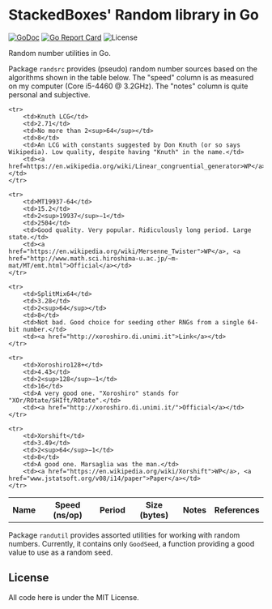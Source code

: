# StackedBoxes' Random library in Go

[![GoDoc](https://godoc.org/github.com/lmbarros/sbxs_go_rand?status.svg)](https://godoc.org/github.com/lmbarros/sbxs_go_rand) [![Go Report Card](https://goreportcard.com/badge/github.com/lmbarros/sbxs_go_rand)](https://goreportcard.com/report/github.com/lmbarros/sbxs_go_rand) ![License](https://img.shields.io/github/license/lmbarros/sbxs_go_rand.svg)

Random number utilities in Go.

Package `randsrc` provides (pseudo) random number sources based on the
algorithms shown in the table below. The "speed" column is as measured on my
computer (Core i5-4460 @ 3.2GHz). The "notes" column is quite personal and
subjective.

<table>
    <tr>
        <th>Name</th>
        <th>Speed (ns/op)</th>
        <th>Period</th>
        <th>Size (bytes)</th>
        <th>Notes</th>
        <th>References</th>
    </tr>

    <tr>
        <td>Knuth LCG</td>
        <td>2.71</td>
        <td>No more than 2<sup>64</sup></td>
        <td>8</td>
        <td>An LCG with constants suggested by Don Knuth (or so says Wikipedia). Low quality, despite having "Knuth" in the name.</td>
        <td><a href=https://en.wikipedia.org/wiki/Linear_congruential_generator>WP</a></td>
    </tr>

    <tr>
        <td>MT19937-64</td>
        <td>15.2</td>
        <td>2<sup>19937</sup>−1</td>
        <td>2504</td>
        <td>Good quality. Very popular. Ridiculously long period. Large state.</td>
        <td><a href="https://en.wikipedia.org/wiki/Mersenne_Twister">WP</a>, <a href="http://www.math.sci.hiroshima-u.ac.jp/~m-mat/MT/emt.html">Official</a></td>
    </tr>

    <tr>
        <td>SplitMix64</td>
        <td>3.28</td>
        <td>2<sup>64</sup></td>
        <td>8</td>
        <td>Not bad. Good choice for seeding other RNGs from a single 64-bit number.</td>
        <td><a href="http://xoroshiro.di.unimi.it">Link</a></td>
    </tr>

    <tr>
        <td>Xoroshiro128+</td>
        <td>4.43</td>
        <td>2<sup>128</sup>−1</td>
        <td>16</td>
        <td>A very good one. "Xoroshiro" stands for "XOr/ROtate/SHIft/ROtate".</td>
        <td><a href="http://xoroshiro.di.unimi.it/">Official</a></td>
    </tr>

    <tr>
        <td>Xorshift</td>
        <td>3.49</td>
        <td>2<sup>64</sup>−1</td>
        <td>8</td>
        <td>A good one. Marsaglia was the man.</td>
        <td><a href="https://en.wikipedia.org/wiki/Xorshift">WP</a>, <a href="www.jstatsoft.org/v08/i14/paper">Paper</a></td>
    </tr>
</table>


Package `randutil` provides assorted utilities for working with random numbers.
Currently, it contains only `GoodSeed`, a function providing a good value to use
as a random seed.

## License

All code here is under the MIT License.
